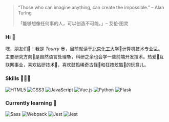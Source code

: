 >“Those who can imagine anything, can create the impossible.” – Alan Turing
>
>「能够想像任何事的人，可以创造不可能。」– 艾伦·图灵

### Hi  👋

嘿，朋友们🥰！我是 *Tourry* 😎，目前就读于[北京化工大学](https://www.buct.edu.cn/main.htm)🏫计算机技术专业💻。主要研究方向🎯是自然语言处理📚，科研之余也会学一些前端开发技术。热爱💖互联网事业，喜欢钻研技术📌，喜欢鼓捣稀奇古怪👾和狂拽炫酷🤖的玩意儿。

### Skills  👨🏽‍💻
![HTML5](https://img.shields.io/badge/-HTML5-E34F26?style=flat-square&logo=html5&logoColor=white)
![CSS3](https://img.shields.io/badge/-CSS3-1572B6?style=flat-square&logo=css3)
![JavaScript](https://img.shields.io/badge/-JavaScript-oringe?style=flat-square&logo=javascript)
![Vue.js](https://img.shields.io/badge/-Vue.js-75878a?style=flat-square&logo=vue.js&logoColor=#4FC08D)
![Python](https://img.shields.io/badge/-Python-abc88b?style=flat-square&logo=Python)
![Flask](https://img.shields.io/badge/-Flask-DB3552?style=flat-square&logo=Flask&logoColor=000000)

### Currently learning  📑

![Sass](https://img.shields.io/badge/-Sass-skyblue?style=flat-square&logo=sass)
![Webpack](https://img.shields.io/badge/-Webpack-75878a?style=flat-square&logo=webpack)
![Jest](https://img.shields.io/badge/-Jest-green?style=flat-square&logo=jest&logoColor=C21325)
![Jest](https://img.shields.io/badge/-Babel-148EFF?style=flat-square&logo=babel)

